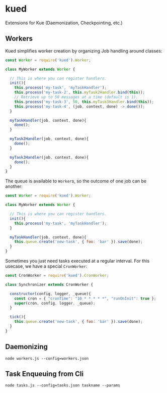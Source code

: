 # kued
Extensions for Kue (Daemonization, Checkpointing, etc.)

## Workers

Kued simplifies worker creation by organizing Job handling around classes:

```javascript
const Worker = require('kued').Worker;

class MyWorker extends Worker {

  // This is where you can register handlers.
  init(){
    this.process('my-task', 'myTaskHandler');
    this.process('my-task-2', this.myTask2Handler.bind(this));
    // Retrieve up to 50 messages at a time (default is 1).
    this.process('my-task-3', 50, this.myTask3Handler.bind(this));
    this.process('my-task-4', (job, context, done) -> done());
  }

  myTaskHandler(job, context, done){
    done();
  }

  myTask2Handler(job, context, done){
    done();
  }

  myTask3Handler(job, context, done){
    done();
  }
}
```

The queue is available to `Worker`s, so the outcome of one job can be another:

```javascript
const Worker = require('kued').Worker;

class MyWorker extends Worker {

  // This is where you can register handlers.
  init(){
    this.process('my-task', 'myTaskHandler');
  }

  myTaskHandler(job, context, done){
    this.queue.create('new-task', { foo: 'bar' }).save(done);
  }
}
```

Sometimes you just need tasks executed at a regular interval.  For this usecase, we have a special `CronWorker`:


```javascript
const CronWorker = require('kued').CronWorker;

class Synchronizer extends CronWorker {

  constructor(config, logger, _queue){
    const cron = { "cronTime": "10 * * * * *", "runOnInit": true };
    super(cron, config, logger, _queue);
  }

  tick(){
    this.queue.create('new-task', { foo: 'bar' }).save(done);
  }
}
```

## Daemonizing

```
node workers.js --config=workers.json
```

## Task Enqueuing from Cli

```
node tasks.js --config=tasks.json taskname --params
```